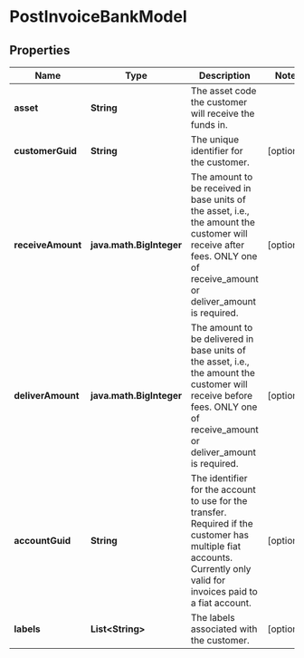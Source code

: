 

# PostInvoiceBankModel


## Properties

| Name | Type | Description | Notes |
|------------ | ------------- | ------------- | -------------|
|**asset** | **String** | The asset code the customer will receive the funds in. |  |
|**customerGuid** | **String** | The unique identifier for the customer. |  [optional] |
|**receiveAmount** | **java.math.BigInteger** | The amount to be received in base units of the asset, i.e., the amount the customer will receive after fees. ONLY one of receive_amount or deliver_amount is required. |  [optional] |
|**deliverAmount** | **java.math.BigInteger** | The amount to be delivered in base units of the asset, i.e., the amount the customer will receive before fees. ONLY one of receive_amount or deliver_amount is required. |  [optional] |
|**accountGuid** | **String** | The identifier for the account to use for the transfer. Required if the customer has multiple fiat accounts. Currently only valid for invoices paid to a fiat account. |  [optional] |
|**labels** | **List&lt;String&gt;** | The labels associated with the customer. |  [optional] |



